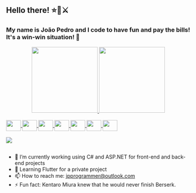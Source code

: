 ## Hello there! ⭐🧔⚔️
### My name is João Pedro and I code to have fun and pay the bills! It's a win-win situation! 🤖
<div align="center">
  <a href="https://github.com/TheDevJoao">
  <img height="180em" src="https://github-readme-stats.vercel.app/api?username=TheDevJoao&show_icons=true&theme=tokyonight&include_all_commits=true&count_private=true"/>
  <img height="180em" src="https://github-readme-stats.vercel.app/api/top-langs/?username=TheDevJoao&layout=compact&langs_count=7&theme=tokyonight"/>
</div>
<div style="display: inline_block"><br>
  <img align="center" height="30" width="40" src="https://cdn.jsdelivr.net/gh/devicons/devicon/icons/csharp/csharp-original.svg" />
  <img align="center" height="30" width="40" src="https://cdn.jsdelivr.net/gh/devicons/devicon/icons/java/java-original.svg" />
  <img align="center" height="30" width="40" src="https://cdn.jsdelivr.net/gh/devicons/devicon/icons/javascript/javascript-original.svg" />
  <img align="center" height="30" width="40" src="https://cdn.jsdelivr.net/gh/devicons/devicon/icons/html5/html5-original.svg" />
  <img align="center" height="30" width="40" src="https://cdn.jsdelivr.net/gh/devicons/devicon/icons/css3/css3-original.svg" />
  <img align="center" height="30" width="40" src="https://cdn.jsdelivr.net/gh/devicons/devicon/icons/react/react-original.svg" />
  <img align="center" height="30" width="40" src="https://cdn.jsdelivr.net/gh/devicons/devicon/icons/flutter/flutter-original.svg" />
</div>
  <br>
<div> 
  <a href="https://www.linkedin.com/in/thejoao/" target="_blank"><img src="https://img.shields.io/badge/-LinkedIn-%230077B5?style=for-the-badge&logo=linkedin&logoColor=white" target="_blank"></a> 
</div>
  
##
  
- 🔭 I’m currently working using C# and ASP.NET for front-end and back-end projects
- 🌱 Learning Flutter for a private project
- 📫 How to reach me: jpprogrammer@outlook.com
- ⚡ Fun fact: Kentaro Miura knew that he would never finish Berserk.

